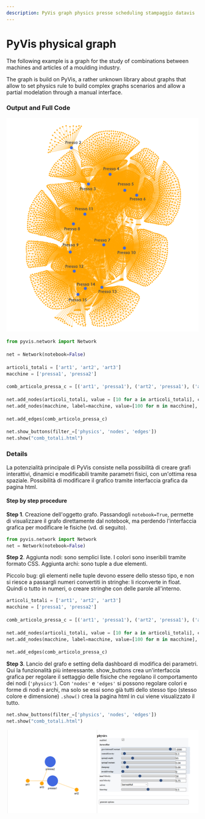 ```yaml
---
description: PyVis graph physics presse scheduling stampaggio datavis
---
```


# PyVis physical graph

The following example is a graph for the study of combinations between machines and articles of a moulding industry.

The graph is build on PyVis, a rather unknown library about graphs that allow to set physics rule to build complex graphs scenarios and allow a partial modelation through a manual interface.

### Output and Full Code

![](../.gitbook/assets/graf.png)

```python
from pyvis.network import Network

net = Network(notebook=False)

articoli_totali = ['art1', 'art2', 'art3']
macchine = ['pressa1', 'pressa2']

comb_articolo_pressa_c = [('art1', 'pressa1'), ('art2', 'pressa1'), ('art3', 'pressa2')]

net.add_nodes(articoli_totali, value = [10 for a in articoli_totali], color=["orange" for a in articoli_totali])
net.add_nodes(macchine, label=macchine, value=[100 for m in macchine], color=["royalblue" for m in macchine])

net.add_edges(comb_articolo_pressa_c)

net.show_buttons(filter_=['physics', 'nodes', 'edges'])
net.show("comb_totali.html")
```

### Details

La potenzialità principale di PyVis consiste nella possibilità di creare grafi interattivi, dinamici e modificabili tramite parametri fisici, con un'ottima resa spaziale. Possibilità di modificare il grafico tramite interfaccia grafica da pagina html.

#### Step by step procedure

**Step 1**. Creazione dell'oggetto grafo. Passandogli `notebook=True`, permette di visualizzare il grafo direttamente dal notebook, ma perdendo l'interfaccia grafica per modificare le fisiche \(vd. di seguito\).

```python
from pyvis.network import Network
net = Network(notebook=False)
```

**Step 2**. Aggiunta nodi: sono semplici liste. I colori sono inseribili tramite formato CSS. Aggiunta archi: sono tuple a due elementi. 

Piccolo bug: gli elementi nelle tuple devono essere dello stesso tipo, e non si riesce a passargli numeri convertiti in stringhe: li riconverte in float. Quindi o tutto in numeri, o creare stringhe con delle parole all'interno.

```python
articoli_totali = ['art1', 'art2', 'art3']
macchine = ['pressa1', 'pressa2']

comb_articolo_pressa_c = [('art1', 'pressa1'), ('art2', 'pressa1'), ('art3', 'pressa2')]

net.add_nodes(articoli_totali, value = [10 for a in articoli_totali], color=["orange" for a in articoli_totali])
net.add_nodes(macchine, label=macchine, value=[100 for m in macchine], color=["royalblue" for m in macchine])

net.add_edges(comb_articolo_pressa_c)
```

**Step 3**. Lancio del grafo e setting della dashboard di modifica dei parametri. Qui la funzionalità più interessante. show\_buttons crea un'interfaccia grafica per regolare il settaggio delle fisiche che regolano il comportamento dei nodi \(`'physics'`\). Con `'nodes'` e `'edges'` si possono regolare colori e forme di nodi e archi, ma solo se essi sono già tutti dello stesso tipo \(stesso colore e dimensione\) `.show()` crea la pagina html in cui viene visualizzato il tutto.

```python
net.show_buttons(filter_=['physics', 'nodes', 'edges'])
net.show("comb_totali.html")
```

![](../.gitbook/assets/immagine1.png)

